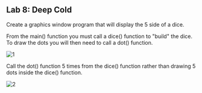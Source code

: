 ## Lab 8: Deep Cold

Create a graphics window program that will display the 5 side of a dice.

From the main() function you must call a dice() function to "build" the dice. To draw the dots you will then need to call a dot() function.

![1](https://user-images.githubusercontent.com/17074372/32402650-0e32a408-c0ff-11e7-9ef8-375a213dbb4a.PNG)

Call the dot() function 5 times from the dice() function rather than drawing 5 dots inside the dice() function.


![2](https://user-images.githubusercontent.com/17074372/32402664-8fb37db8-c0ff-11e7-9f6a-c04a15cb12ea.PNG)
